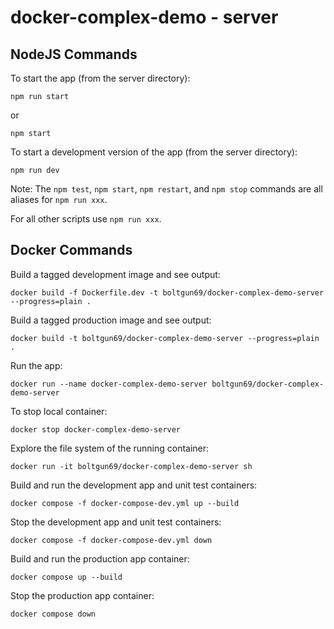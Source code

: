 # docker-complex-demo - server

## NodeJS Commands

To start the app (from the server directory):
```
npm run start
```
or
```
npm start
```

To start a development version of the app (from the server directory):
```
npm run dev
```

Note:
The `npm test`, `npm start`, `npm restart`, and `npm stop` commands are all aliases for `npm run xxx`.

For all other scripts use `npm run xxx`.

## Docker Commands
Build a tagged development image and see output:
```
docker build -f Dockerfile.dev -t boltgun69/docker-complex-demo-server --progress=plain .
```

Build a tagged production image and see output:
```
docker build -t boltgun69/docker-complex-demo-server --progress=plain .
```

Run the app:
```
docker run --name docker-complex-demo-server boltgun69/docker-complex-demo-server
```

To stop local container:
```
docker stop docker-complex-demo-server
```

Explore the file system of the running container:
```
docker run -it boltgun69/docker-complex-demo-server sh
```

Build and run the development app and unit test containers:
```
docker compose -f docker-compose-dev.yml up --build
```

Stop the development app and unit test containers:
```
docker compose -f docker-compose-dev.yml down
```

Build and run the production app container:
```
docker compose up --build
```

Stop the production app container:
```
docker compose down
```
